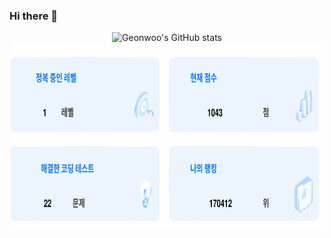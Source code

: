 ### Hi there 👋
<p align="center">
  <img src="https://github-readme-stats.vercel.app/api?username=woodgeon&show_icons=true&theme=transparent" alt="Geonwoo's GitHub stats" width="500" height="300">
  <img src="https://raw.githubusercontent.com/woodgeon/Programmers_Badge_Generator/main/result/result.svg" alt="Programmers Badge" width="500" height="300">
</p>

